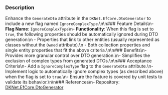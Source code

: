 ### Description
Enhance the `GenerateDto` attribute in the `DKNet.EfCore.DtoGenerator` to include a new flag named `IgnoreComplexType`.\n\n### Feature Details\n- **Flag Name**: `IgnoreComplexType`\n- **Functionality**: When this flag is set to `true`, the following properties should be automatically ignored during DTO generation:\n  - Properties that link to other entities (usually represented as classes without the `Owned` attribute).\n  - Both collection properties and single entity properties that fit the above criteria.\n\n### Benefits\n- Provides more granular control over DTO generation.\n- Simplifies the exclusion of complex types from generated DTOs.\n\n### Acceptance Criteria\n- Add a `IgnoreComplexType` flag to the `GenerateDto` attribute.\n- Implement logic to automatically ignore complex types (as described above) when the flag is set to `true`.\n- Ensure the feature is covered by unit tests to validate its behavior.\n\n### References\n- Repository: [DKNet.EfCore.DtoGenerator](https://github.com/baoduy/DKNet)